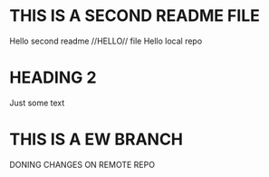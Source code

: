 # THIS IS A SECOND README FILE
Hello second readme //HELLO// file
Hello local repo


# HEADING 2
Just some text

# THIS IS A EW BRANCH
DONING CHANGES ON REMOTE REPO
